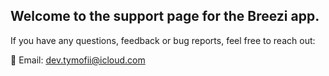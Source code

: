 ## Welcome to the support page for the Breezi app.

If you have any questions, feedback or bug reports, feel free to reach out:

📧 Email: [dev.tymofii@icloud.com](mailto:dev.tymofii@icloud.com?subject=Feedback%20on%20Breezi)
